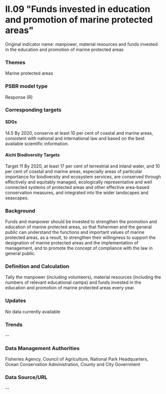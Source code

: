 # II.09 "Funds invested in education and promotion of marine protected areas"
Original indicator name: manpower, material resources and funds invested in the education and promotion of marine protected areas

<script type="text/javascript" src="http://cdn.mathjax.org/mathjax/latest/MathJax.js?config=TeX-AMS-MML_HTMLorMML"></script>

### Themes
Marine protected areas
### PSBR model type
Response (R)
### Corresponding targets
#### SDGs
14.5 By 2020, conserve at least 10 per cent of coastal and marine areas, consistent with national and international law and based on the best available scientific information.
#### Aichi Biodiversity Targets
Target 11 By 2020, at least 17 per cent of terrestrial and inland water, and 10 per cent of coastal and marine areas, especially areas of particular importance for biodiversity and ecosystem services, are conserved through effectively and equitably managed, ecologically representative and well connected systems of protected areas and other effective area-based conservation measures, and integrated into the wider landscapes and seascapes.
### Background
Funds and manpower should be invested to strengthen the promotion and education of marine protected areas, so that fishermen and the general public can understand the functions and important values of marine protected areas, as a result, to strengthen their willingness to support the designation of marine protected areas and the implementation of management, and to promote the concept of compliance with the law in general public.
### Definition and Calculation
Tally the manpower (including volunteers), material resources (including the numbers of relevant educational camps) and funds invested in the education and promotion of marine protected areas every year.
### Updates
No data currently available
### Trends
--
### Data Management Authorities
Fisheries Agency, Council of Agriculture, National Park Headquarters, Ocean Conservation Administration, County and City Government
### Data Source/URL
--